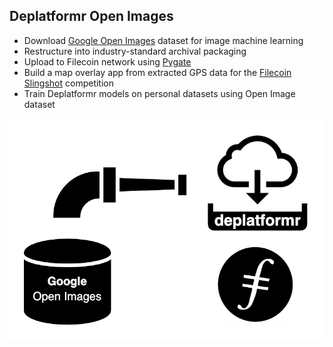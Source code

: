 ## Deplatformr Open Images
* Download [Google Open Images](https://storage.googleapis.com/openimages/web/index.html) dataset for image machine learning
* Restructure into industry-standard archival packaging
* Upload to Filecoin network using [Pygate](https://github.com/pygate/pygate-gRPC)
* Build a map overlay app from extracted GPS data for the [Filecoin Slingshot](https://slingshot.filecoin.io/) competition
* Train Deplatformr models on personal datasets using Open Image dataset

![image](website/assets/deplatformr-open-images.png)
